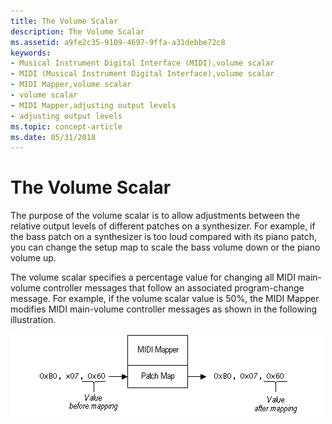 ```yaml
---
title: The Volume Scalar
description: The Volume Scalar
ms.assetid: a9fe2c35-9109-4697-9ffa-a31debbe72c8
keywords:
- Musical Instrument Digital Interface (MIDI),volume scalar
- MIDI (Musical Instrument Digital Interface),volume scalar
- MIDI Mapper,volume scalar
- volume scalar
- MIDI Mapper,adjusting output levels
- adjusting output levels
ms.topic: concept-article
ms.date: 05/31/2018
---
```


# The Volume Scalar

The purpose of the volume scalar is to allow adjustments between the relative output levels of different patches on a synthesizer. For example, if the bass patch on a synthesizer is too loud compared with its piano patch, you can change the setup map to scale the bass volume down or the piano volume up.

The volume scalar specifies a percentage value for changing all MIDI main-volume controller messages that follow an associated program-change message. For example, if the volume scalar value is 50%, the MIDI Mapper modifies MIDI main-volume controller messages as shown in the following illustration.

![midi mapper image](images/mmap-a04.gif)

 

 




